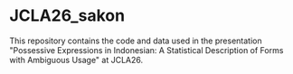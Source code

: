 # JCLA26_sakon
This repository contains the code and data used in the presentation "Possessive Expressions in Indonesian: A Statistical Description of Forms with Ambiguous Usage" at JCLA26.
